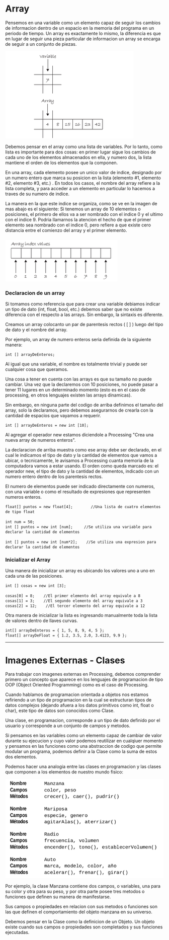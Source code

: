 # Array

Pensemos en una variable como un elemento capaz de seguir los cambios de informacion dentro de un espacio en la memoria del programa en un periodo de tiempo. Un array es exactamente lo mismo, la diferencia es que en lugar de seguir una pieza particular de informacion un array se encarga de seguir a un conjunto de piezas.

![](/assets/array.png)

Debemos pensar en el array como una lista de variables. Por lo tanto, como lista es importante para dos cosas: en primer lugar sigue los cambios de cada uno de los elementos almacenados en ella, y numero dos, la lista mantiene el orden de los elementos que la componen.

En una array, cada elemento posee un unico valor de indice, designado por un numero entero que marca su posicion en la lista \(elemento \#1, elemento \#2, elemento \#3, etc.\) . En todos los casos, el nombre del array refiere a la lista completa, y para acceder a un elemento en particular lo hacemos a traves de su numero de indice.

La manera en la que este indice se organiza, como se ve en la imagen de mas abajo es el siguiente: Si tenemos un array de 10 elementos o posiciones, el primero de ellos va a ser nombrado con el indice 0 y el ultimo con el indice 9. Podria llamarnos la atencion el hecho de que el primer elemento sea nombrado con el indice 0, pero refiere a que existe cero distancia entre el comienzo del array y el primer elemento.

### ![](/assets/array2.png)

### Declaracion de un array

Si tomamos como referencia que para crear una variable debiamos indicar un tipo de dato \(int, float, bool, etc.\) debemos saber que no existe diferencia con el respecto a las arrays. Sin embargo, la sintaxis es diferente.

Creamos un array colocanto un par de parentesis rectos \( \[ \] \) luego del tipo de dato y el nombre del array.

Por ejemplo, un array de numero enteros seria definida de la siguiente manera:

```Processing
int [] arrayDeEnteros;
```

Al igual que una variable, el nombre es totalmente trivial y puede ser cualquier cosa que queramos.

Una cosa a tener en cuenta con las arrays es que su tamaño no puede cambiar. Una vez que la declaremos con 10 posiciones, no puede pasar a tener 11 lugares en un determinado momento \(esto es en el caso de processing, en otros lenguajes existen las arrays dinamicas\).

Sin embargo, en ninguna parte del codigo de arriba definimos el tamaño del array, solo la declaramos, pero debemos asegurarnos de crearla con la cantidad de espacios que vayamos a requerir.

```Processing
int [] arrayDeEnteros = new int [10];
```

Al agregar el operador new estamos diciendole a Processing "Crea una nueva array de numeros enteros".

La declaracion de arriba muestra como ese array debe ser declarado, en el cual le indicamos el tipo de dato y la cantidad de elementos que vamos a ubicar, o tecnicamente, le avisamos a Processing cuanta memoria de la computadora vamos a estar usando. El orden como queda marcado es: el operador new, el tipo de dato y la cantidad de elementos, indicado con un numero entero dentro de los parentesis rectos.

El numero de elementos puede ser indicado directamente con numeros, con una variable o como el resultado de expresiones que representen numeros enteros.

```Processing
float[] puntos = new float[4];        //Una lista de cuatro elementos de tipo float

int num = 50;
int [] puntos = new int [num];     //Se utiliza una variable para declarar la cantidad de elementos

int [] puntos = new int [num*2];    //Se utiliza una expresion para declarar la cantidad de elementos
```

### Inicializar el Array

Una manera de inicializar un array es ubicando los valores uno a uno en cada una de las posiciones.

```Processing
int [] cosas = new int [3];

cosas[0] = 8;    //El primer elemento del array equivale a 8
cosas[1] = 3;    //El segundo elemento del array equivale a 3
cosas[2] = 12;    //El tercer elemento del array equivale a 12
```

Otra manera de inicializar la lista es ingresando manualmente toda la lista de valores dentro de llaves curvas.

```Processing
int[] arrayDeEnteros = { 1, 5, 8, 9, 4, 5 };
float[] arrayDeFloat = { 1.2, 3.5, 2.0, 3.4123, 9.9 };
```

---

# Imagenes Externas - Clases

Para trabajar con imagenes externas en Processing, debemos comprender primero un concepto que aparece en los lenguajes de programacion de tipo OOP \(Object Oriented Programming\) como es el caso de Processing.

Cuando hablamos de programacion orientada a objetos nos estamos refiriendo a un tipo de programacion en la cual se estructuran tipos de datos complejos \(dejando afuera a los datos primitivos como int, float o char\), este tipo de datos son conocidos como Clase.

Una clase, en programacion, corresponde a un tipo de dato definido por el usuario y corresponde a un conjunto de campos y metodos.

Si pensamos en las variables como un elemento capaz de cambiar de valor durante su ejecucion y cuyo valor podemos reutilizar en cualqiuer momento y pensamos en las funciones como una abstraccion de codigo que permite modular un programa, podemos definir a la Clase como la suma de estos dos elementos.

Podemos hacer una analogia entre las clases en programacion y las clases que componen a los elementos de nuestro mundo fisico:

![](/assets/clase.png)

Por ejemplo, la clase Manzana contiene dos campos, o variables, una para su color y otra para su peso, y por otra parte posee tres metodos o funciones que definen su manera de manifestarse.

Sus campos o propiedades en relacion con sus metodos o funciones son las que definen el comportamiento del objeto manzana en su universo.

Debemos pensar en la Clase como la definicion de un Objeto. Un objeto existe cuando sus campos o propiedades son completados y sus funciones ejecutadas.



